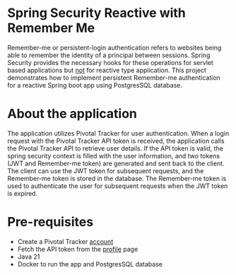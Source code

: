 # Spring Security Reactive with Remember Me

Remember-me or persistent-login authentication refers to websites being able to remember the identity of a principal between sessions. Spring Security provides the necessary hooks for these operations for servlet based applications but [not](https://github.com/spring-projects/spring-security/issues/5504) for reactive type application. This project demonstrates how to implement persistent Remember-me authentication for a reactive Spring boot app using PostgresSQL database.

# About the application

The application utilizes Pivotal Tracker for user authentication. When a login request with the Pivotal Tracker API token is received, the application calls the Pivotal Tracker API to retrieve user details. If the API token is valid, the spring security context is filled with the user information, and two tokens (JWT and Remember-me token) are generated and sent back to the client. The client can use the JWT token for subsequent requests, and the Remember-me token is stored in the database. The Remember-me token is used to authenticate the user for subsequent requests when the JWT token is expired.

# Pre-requisites

- Create a Pivotal Tracker [account](https://www.pivotaltracker.com/signup/new)
- Fetch the API token from the [profile](https://www.pivotaltracker.com/profile) page
- Java 21
- Docker to run the app and PostgresSQL database



